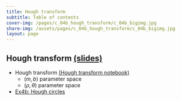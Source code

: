 ```yaml
---
title: Hough transform
subtitle: Table of contents
cover-img: /pages/c_04b_hough_transform/c_04b_bigimg.jpg
share-img: /assets/pages/c_04b_hough_transform/c_04b_bigimg.jpg
layout: page
---
```


## **Hough transform** [(slides)](/pages/c_04b_hough_transform/Hough_transform.pdf)
- Hough transform [(Hough transform notebook)](/pages/c_04b_hough_transform/hough_transform_nb/)
  - $(m,b)$ parameter space
  - $(\rho,\theta)$ parameter space
- [Ex4b: Hough circles](/pages/c_04b_hough_transform/ex4b/)

